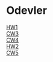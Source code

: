 # Odevler

<a href="https://feyzanursaka.github.io/Odevler/HW1.html" rel="nofollow">HW1</a><br>
<a href="https://feyzanursaka.github.io/Odevler/work/inspector.html" rel="nofollow">CW3</a><br>
<a href="https://feyzanursaka.github.io/Odevler/index.html" rel="nofollow">CW4</a><br>
<a href="https://feyzanursaka.github.io/Odevler/HW2/database.html" rel="nofollow">HW2</a><br>
<a href="https://feyzanursaka.github.io/Odevler/CW5/CW5.html" rel="nofollow">CW5</a><br>
